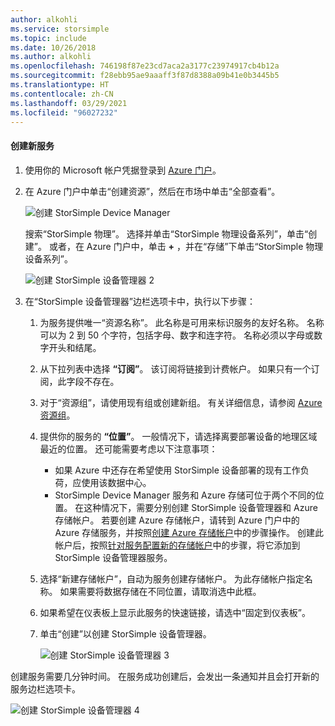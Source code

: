 ```yaml
---
author: alkohli
ms.service: storsimple
ms.topic: include
ms.date: 10/26/2018
ms.author: alkohli
ms.openlocfilehash: 746198f87e23cd7aca2a3177c23974917cb4b12a
ms.sourcegitcommit: f28ebb95ae9aaaff3f87d8388a09b41e0b3445b5
ms.translationtype: HT
ms.contentlocale: zh-CN
ms.lasthandoff: 03/29/2021
ms.locfileid: "96027232"
---
```

#### <a name="to-create-a-new-service"></a>创建新服务

1. 使用你的 Microsoft 帐户凭据登录到 [Azure 门户](https://portal.azure.com/)。

2. 在 Azure 门户中单击“创建资源”，然后在市场中单击“全部查看”。

    ![创建 StorSimple Device Manager](./media/storsimple-8000-create-new-service/createssdevman1.png)

    搜索“StorSimple 物理”。 选择并单击“StorSimple 物理设备系列”，单击“创建”。 或者，在 Azure 门户中，单击 **+** ，并在“存储”下单击“StorSimple 物理设备系列”。 

    ![创建 StorSimple 设备管理器 2](./media/storsimple-8000-create-new-service/createssdevman11.png)

3. 在“StorSimple 设备管理器”边栏选项卡中，执行以下步骤：

   1. 为服务提供唯一“资源名称”。 此名称是可用来标识服务的友好名称。 名称可以为 2 到 50 个字符，包括字母、数字和连字符。 名称必须以字母或数字开头和结尾。

   2. 从下拉列表中选择 **“订阅”**。 该订阅将链接到计费帐户。 如果只有一个订阅，此字段不存在。

   3. 对于“资源组”，请使用现有组或创建新组。 有关详细信息，请参阅 [Azure 资源组](../articles/azure-resource-manager/management/manage-resource-groups-portal.md)。

   4. 提供你的服务的 **“位置”**。 一般情况下，请选择离要部署设备的地理区域最近的位置。 还可能需要考虑以下注意事项：

      * 如果 Azure 中还存在希望使用 StorSimple 设备部署的现有工作负荷，应使用该数据中心。
      * StorSimple Device Manager 服务和 Azure 存储可位于两个不同的位置。 在这种情况下，需要分别创建 StorSimple 设备管理器和 Azure 存储帐户。 若要创建 Azure 存储帐户，请转到 Azure 门户中的 Azure 存储服务，并按照[创建 Azure 存储帐户](../articles/storage/common/storage-account-create.md)中的步骤操作。 创建此帐户后，按照[针对服务配置新的存储帐户](../articles/storsimple/storsimple-8000-deployment-walkthrough-u2.md#configure-a-new-storage-account-for-the-service)中的步骤，将它添加到 StorSimple 设备管理器服务。

   5. 选择“新建存储帐户”，自动为服务创建存储帐户。 为此存储帐户指定名称。 如果需要将数据存储在不同位置，请取消选中此框。

   6. 如果希望在仪表板上显示此服务的快速链接，请选中“固定到仪表板”。

   7. 单击“创建”以创建 StorSimple 设备管理器。

       ![创建 StorSimple 设备管理器 3](./media/storsimple-8000-create-new-service/createssdevman2.png)

创建服务需要几分钟时间。 在服务成功创建后，会发出一条通知并且会打开新的服务边栏选项卡。

![创建 StorSimple 设备管理器 4](./media/storsimple-8000-create-new-service/createssdevman5.png)